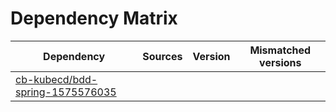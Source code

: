 # Dependency Matrix

Dependency | Sources | Version | Mismatched versions
---------- | ------- | ------- | -------------------
[cb-kubecd/bdd-spring-1575576035](https://github.com/cb-kubecd/bdd-spring-1575576035.git) |  | []() | 
